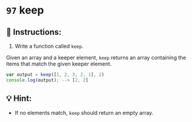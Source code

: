# `97` keep

## 📝 Instructions: 

1. Write a function called `keep`.

Given an array and a keeper element, `keep` returns an array containing the items that match the given keeper element.

```js
var output = keep([1, 2, 3, 2, 1], 2) 
console.log(output); --> [2, 2]
```

## :bulb: Hint:

+  If no elements match, `keep` should return an empty array.


